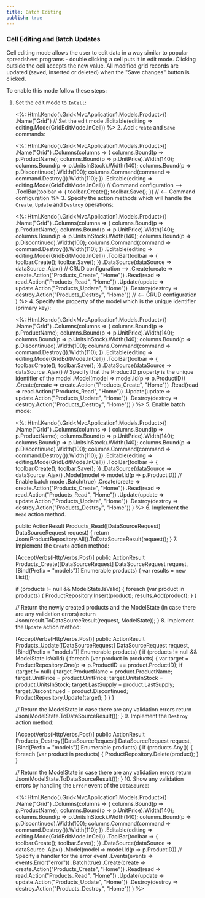 ```yaml
---
title: Batch Editing
publish: true
---
```


### Cell Editing and Batch Updates

Cell editing mode allows the user to edit data in a way similar to popular spreadsheet programs - double clicking a cell puts it in edit mode.
Clicking outside the cell accepts the new value. All modified grid records are updated (saved, inserted or deleted) when the "Save changes" button is clicked.

To enable this mode follow these steps:

1.  Set the edit mode to `InCell`:

    <%: Html.Kendo().Grid<MvcApplication1.Models.Product>()
        .Name("Grid")
        // Set the edit mode
        .Editable(editing => editing.Mode(GridEditMode.InCell))
    %>
        2.  Add `Create` and `Save` commands:

    <%: Html.Kendo().Grid<MvcApplication1.Models.Product>()
        .Name("Grid")
        .Columns(columns => 
        {
            columns.Bound(p => p.ProductName);
            columns.Bound(p => p.UnitPrice).Width(140);
            columns.Bound(p => p.UnitsInStock).Width(140);
            columns.Bound(p => p.Discontinued).Width(100);
            columns.Command(command => command.Destroy()).Width(110);
        })
        .Editable(editing => editing.Mode(GridEditMode.InCell))
        // Command configuration -->
        .ToolBar(toolbar =>
        {
            toolbar.Create();
            toolbar.Save();
        })
        // <-- Command configuration
    %>
    3.  Specify the action methods which will handle the `Create`, `Update` and `Destroy` operations:

    <%: Html.Kendo().Grid<MvcApplication1.Models.Product>()
        .Name("Grid")
        .Columns(columns => 
        {
            columns.Bound(p => p.ProductName);
            columns.Bound(p => p.UnitPrice).Width(140);
            columns.Bound(p => p.UnitsInStock).Width(140);
            columns.Bound(p => p.Discontinued).Width(100);
            columns.Command(command => command.Destroy()).Width(110);
        })
        .Editable(editing => editing.Mode(GridEditMode.InCell))
        .ToolBar(toolbar =>
        {
            toolbar.Create();
            toolbar.Save();
        })
        .DataSource(dataSource => dataSource
            .Ajax()
            // CRUD configuration -->
            .Create(create => create.Action("Products_Create", "Home"))
            .Read(read => read.Action("Products_Read", "Home"))
            .Update(update => update.Action("Products_Update", "Home"))
            .Destroy(destroy => destroy.Action("Products_Destroy", "Home"))
            // <-- CRUD configuration
        )
    %>
        4.  Specify the property of the model which is the unique identifier (primary key):

    <%: Html.Kendo().Grid<MvcApplication1.Models.Product>()
        .Name("Grid")
        .Columns(columns => 
        {
            columns.Bound(p => p.ProductName);
            columns.Bound(p => p.UnitPrice).Width(140);
            columns.Bound(p => p.UnitsInStock).Width(140);
            columns.Bound(p => p.Discontinued).Width(100);
            columns.Command(command => command.Destroy()).Width(110);
        })
        .Editable(editing => editing.Mode(GridEditMode.InCell))
        .ToolBar(toolbar =>
        {
            toolbar.Create();
            toolbar.Save();
        })
        .DataSource(dataSource => dataSource
            .Ajax()
            // Specify that the ProductID property is the unique identifier of the model
            .Model(model => model.Id(p => p.ProductID))
            .Create(create => create.Action("Products_Create", "Home"))
            .Read(read => read.Action("Products_Read", "Home"))
            .Update(update => update.Action("Products_Update", "Home"))
            .Destroy(destroy => destroy.Action("Products_Destroy", "Home"))
        )
    %>
        5.  Enable batch mode:

    <%: Html.Kendo().Grid<MvcApplication1.Models.Product>()
        .Name("Grid")
        .Columns(columns => 
        {
            columns.Bound(p => p.ProductName);
            columns.Bound(p => p.UnitPrice).Width(140);
            columns.Bound(p => p.UnitsInStock).Width(140);
            columns.Bound(p => p.Discontinued).Width(100);
            columns.Command(command => command.Destroy()).Width(110);
        })
        .Editable(editing => editing.Mode(GridEditMode.InCell))
        .ToolBar(toolbar =>
        {
            toolbar.Create();
            toolbar.Save();
        })
        .DataSource(dataSource => dataSource
            .Ajax()
            .Model(model => model.Id(p => p.ProductID))
            // Enable batch mode
            .Batch(true)
            .Create(create => create.Action("Products_Create", "Home"))
            .Read(read => read.Action("Products_Read", "Home"))
            .Update(update => update.Action("Products_Update", "Home"))
            .Destroy(destroy => destroy.Action("Products_Destroy", "Home"))
        )
    %>
        6.  Implement the `Read` action method.

    public ActionResult Products_Read([DataSourceRequest] DataSourceRequest request)
    {
    return Json(ProductRepository.All().ToDataSourceResult(request));
    }
    7.  Implement the `Create` action method:

    [AcceptVerbs(HttpVerbs.Post)]
    public ActionResult Products_Create([DataSourceRequest] DataSourceRequest request, [Bind(Prefix = "models")]IEnumerable<Product> products)
    {
    var results = new List<Product>();
    
    if (products != null &amp;&amp; ModelState.IsValid)
    {
        foreach (var product in products)
        {
            ProductRepository.Insert(product);
            results.Add(product);
        }
    }
    
    // Return the newly created products and the ModelState (in case there are any validation errors)
    return Json(result.ToDataSourceResult(request, ModelState));
    }
    8.  Implement the `Update` action method:

    [AcceptVerbs(HttpVerbs.Post)]
    public ActionResult Products_Update([DataSourceRequest] DataSourceRequest request, [Bind(Prefix = "models")]IEnumerable<Product> products)
    {
    if (products != null &amp;&amp; ModelState.IsValid)
    {
        foreach (var product in products)
        {
            var target = ProductRepository.One(p => p.ProductID == product.ProductID);
            if (target != null)
            {
                target.ProductName = product.ProductName;
                target.UnitPrice = product.UnitPrice;
                target.UnitsInStock = product.UnitsInStock;
                target.LastSupply = product.LastSupply;
                target.Discontinued = product.Discontinued;
                ProductRepository.Update(target);
            }
        }
    }
    
    // Return the ModelState in case there are any validation errors
    return Json(ModelState.ToDataSourceResult());
    }
    9.  Implement the `Destroy` action method:

    [AcceptVerbs(HttpVerbs.Post)]
    public ActionResult Products_Destroy([DataSourceRequest] DataSourceRequest request, [Bind(Prefix = "models")]IEnumerable<product> products)
    {
    if (products.Any())
    {
        foreach (var product in products)
        {
            ProductRepository.Delete(product);
        }
    }
    
    // Return the ModelState in case there are any validation errors
    return Json(ModelState.ToDataSourceResult());
    }
        </product>10.  Show any validation errors by handling the `Error` event of the `DataSource`:

    <%: Html.Kendo().Grid<MvcApplication1.Models.Product>()
        .Name("Grid")
        .Columns(columns => 
        {
            columns.Bound(p => p.ProductName);
            columns.Bound(p => p.UnitPrice).Width(140);
            columns.Bound(p => p.UnitsInStock).Width(140);
            columns.Bound(p => p.Discontinued).Width(100);
            columns.Command(command => command.Destroy()).Width(110);
        })
        .Editable(editing => editing.Mode(GridEditMode.InCell))
        .ToolBar(toolbar =>
        {
            toolbar.Create();
            toolbar.Save();
        })
        .DataSource(dataSource => dataSource
            .Ajax()
            .Model(model => model.Id(p => p.ProductID))
            // Specify a handler for the error event
            .Events(events => events.Error("error"))
            .Batch(true)
            .Create(create => create.Action("Products_Create", "Home"))
            .Read(read => read.Action("Products_Read", "Home"))
            .Update(update => update.Action("Products_Update", "Home"))
            .Destroy(destroy => destroy.Action("Products_Destroy", "Home"))
        )
    %>
    <script>
    function error(e) {
    if (e.errors) {
        var message = "Errors:\n";
        $.each(e.errors, function (key, value) {
            if ('errors' in value) {
                $.each(value.errors, function() {
                    message += this + "\n";
                });
            }
        });
    
        alert(message);
    }
    }
    </script>
        